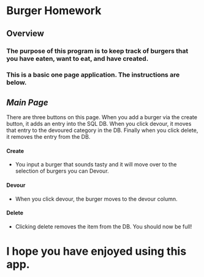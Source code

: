 # Burger Homework

## Overview

### The purpose of this program is to keep track of burgers that you have eaten, want to eat, and have created.

### This is a basic one page application. The instructions are below.


## _Main Page_

There are three buttons on this page. When you add a burger via the create button, it adds an entry into the SQL DB. When you click devour, it moves that entry to the devoured category in the DB. Finally when you click delete, it removes the entry from the DB.

#### Create
* You input a burger that sounds tasty and it will move over to the selection of burgers you can Devour.
#### Devour
* When you click devour, the burger moves to the devour column.
#### Delete
* Clicking delete removes the item from the DB. You should now be full!

# I hope you have enjoyed using this app.

